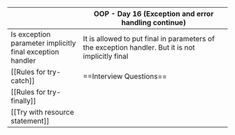 
|                                                              | OOP - Day 16 (Exception and error handling continue)                                              |
| ------------------------------------------------------------ | ------------------------------------------------------------------------------------------------- |
| Is exception parameter implicitly<br>final exception handler | It is allowed to put final in parameters of the exception handler. But it is not implicitly final |
| [[Rules for try-catch]]                                      | ==Interview Questions==                                                                           |
| [[Rules for try-finally]]                                    |                                                                                                   |
| [[Try with resource statement]]                              |                                                                                                   |
